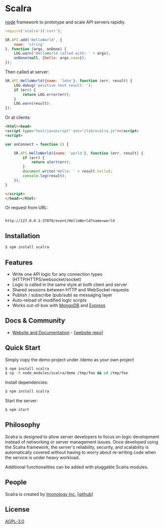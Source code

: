 # Scalra

  [node](http://nodejs.org) framework to prototype and scale API servers rapidly.

```js
require('scalra')('curr');

SR.API.add('HelloWorld', {
	name: 'string'
}, function (args, onDone) {
	LOG.warn('HelloWorld called with: ' + args);	
	onDone(null, {hello: args.name});
});

```
Then called at server:

```js
SR.API.HelloWorld({name: 'John'}, function (err, result) {
	LOG.debug('positive test result: ');
	if (err) {
		return LOG.error(err);
	}
	LOG.warn(result);
});
```

Or at clients:

```html
<html><head>
<script type="text/javascript" src="/lib/scalra.js"></script>
<script>

var onConnect = function () {

	SR.API.HelloWorld({name: 'world'}, function (err, result) {
		if (err) {
			return alert(err);
		}
		document.write('Hello: ' + result.hello);
		console.log(result);
	}); 
}

</script>
</head></html>
```

Or request from URL:

```

http://127.0.0.1:37070/event/HelloWorld?name=world

```


## Installation

```bash
$ npm install scalra
```

## Features

  * Write one API logic for any connection types (HTTP/HTTPS/websocket/socket)
  * Logic is called in the same style at both client and server
  * Shared sessions between HTTP and WebSocket requests
  * Publish / subscribe (pub/sub) as messaging layer
  * Auto-reload of modified logic scripts
  * Works out-of-box with [MongoDB](https://www.mongodb.com) and [Express](https://expressjs.com)
  

## Docs & Community

  * [Website and Documentation](https://github.com/imonology/scalra) - [[website repo](https://github.com/imonology/scalra)]


## Quick Start

  Simply copy the demo project under /demo as your own project

```bash
$ npm install scalra
$ cp -R node_modules/scalra/demo /tmp/foo && cd /tmp/foo
```

  Install dependencies:

```bash
$ npm install scalra
```
				
  Start the server:

```bash
$ npm start
```

## Philosophy

  Scalra is designed to allow server developers to focus on logic development instead 
  of networking or server management issues. Once developed using the Scalra framework,
  the server's reliability, security, and scalability is automatically covered without
  having to worry about re-writing code when the service is under heavy workload. 																						   
																						   
  Additional functionalities can be added with pluggable Scalra modules. 
																						   

## People

Scalra is created by [Imonology Inc.](http://www.imonology.com/) [[github](https://github.com/imonology)] 																						   

## License

  [AGPL-3.0](LICENSE)


